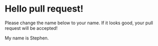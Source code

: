 # Hello pull request!

Please change the name below to your name. If it looks good, your pull request will be accepted!

My name is Stephen.
